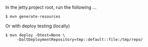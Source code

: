 In the jetty.project root, run the following ...

    $ mvn generate-resources 

Or with deploy testing (locally)

    $ mvn deploy -Dtest=None \
         -DaltDeploymentRepository=tmp::default::file:/tmp/repo/


